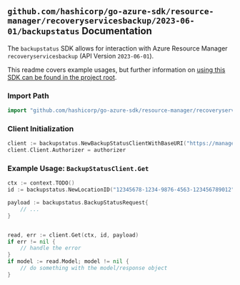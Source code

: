 
## `github.com/hashicorp/go-azure-sdk/resource-manager/recoveryservicesbackup/2023-06-01/backupstatus` Documentation

The `backupstatus` SDK allows for interaction with Azure Resource Manager `recoveryservicesbackup` (API Version `2023-06-01`).

This readme covers example usages, but further information on [using this SDK can be found in the project root](https://github.com/hashicorp/go-azure-sdk/tree/main/docs).

### Import Path

```go
import "github.com/hashicorp/go-azure-sdk/resource-manager/recoveryservicesbackup/2023-06-01/backupstatus"
```


### Client Initialization

```go
client := backupstatus.NewBackupStatusClientWithBaseURI("https://management.azure.com")
client.Client.Authorizer = authorizer
```


### Example Usage: `BackupStatusClient.Get`

```go
ctx := context.TODO()
id := backupstatus.NewLocationID("12345678-1234-9876-4563-123456789012", "locationValue")

payload := backupstatus.BackupStatusRequest{
	// ...
}


read, err := client.Get(ctx, id, payload)
if err != nil {
	// handle the error
}
if model := read.Model; model != nil {
	// do something with the model/response object
}
```
